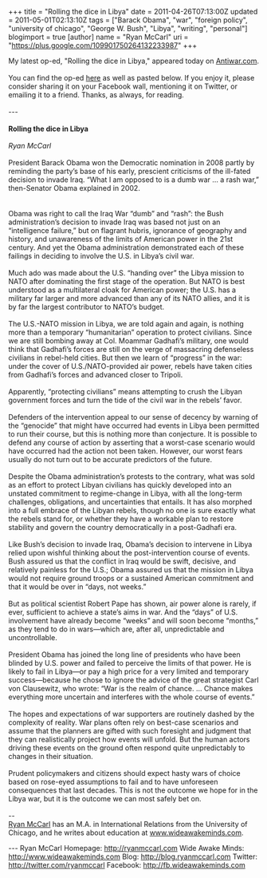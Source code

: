 +++
title = "Rolling the dice in Libya"
date = 2011-04-26T07:13:00Z
updated = 2011-05-01T02:13:10Z
tags = ["Barack Obama", "war", "foreign policy", "university of chicago", "George W. Bush", "Libya", "writing", "personal"]
blogimport = true
[author]
	name = "Ryan McCarl"
	uri = "https://plus.google.com/109901750264132233987"
+++

My latest op-ed, "Rolling the dice in Libya," appeared today on <a href="http://original.antiwar.com/mccarl/2011/04/25/rolling-the-dice-in-libya/">Antiwar.com</a>. <br /><br />You can find the op-ed <a href="http://original.antiwar.com/mccarl/2011/04/25/rolling-the-dice-in-libya/">here</a> as well as pasted below. If you enjoy it, please consider sharing it on your Facebook wall, mentioning it on Twitter, or emailing it to a friend. Thanks, as always, for reading.<br /><br />---<br /><br /><b>Rolling the dice in Libya</b><br /><br /><i>Ryan McCarl</i><br /><br />President Barack Obama won the Democratic nomination in 2008 partly by reminding the party’s base of his early, prescient criticisms of the ill-fated decision to invade Iraq. “What I am opposed to is a dumb war … a rash war,” then-Senator Obama explained in 2002.<br /><a name='more'></a><br /><br />Obama was right to call the Iraq War “dumb” and “rash”: the Bush administration’s decision to invade Iraq was based not just on an “intelligence failure,” but on flagrant hubris, ignorance of geography and history, and unawareness of the limits of American power in the 21st century. And yet the Obama administration demonstrated each of these failings  in deciding to involve the U.S. in Libya’s civil war.<br /><br />Much ado was made about the U.S. “handing over” the Libya mission to NATO after dominating the first stage of the operation. But NATO is best understood as a multilateral cloak for American power; the U.S. has a military far larger and more advanced than any of its NATO allies, and it is by far the largest contributor to NATO’s budget.<br /><br />The U.S.-NATO mission in Libya, we are told again and again, is nothing more than a temporary “humanitarian” operation to protect civilians. Since we are still bombing away at Col. Moammar Gadhafi’s military, one would think that Gadhafi’s forces are still on the verge of massacring defenseless civilians in rebel-held cities. But then we learn of “progress” in the war: under the cover of U.S./NATO-provided air power, rebels have taken cities from Gadhafi’s forces and advanced closer to Tripoli.<br /><br />Apparently, “protecting civilians” means attempting to crush the Libyan government forces and turn the tide of the civil war in the rebels’ favor.<br /><br />Defenders of the intervention appeal to our sense of decency by warning of the “genocide” that might have occurred had events in Libya been permitted to run their course, but this is nothing more than conjecture. It is possible to defend any course of action by asserting that a worst-case scenario would have occurred had the action not been taken. However, our worst fears usually do not turn out to be accurate predictors of the future.<br /><br />Despite the Obama administration’s protests to the contrary, what was sold as an effort to protect Libyan civilians has quickly developed into an unstated commitment to regime-change in Libya, with all the long-term challenges, obligations, and uncertainties that entails. It has also morphed into a full embrace of the Libyan rebels, though no one is sure exactly what the rebels stand for, or whether they have a workable plan to restore stability and govern the country democratically in a post-Gadhafi era.<br /><br />Like Bush’s decision to invade Iraq, Obama’s decision to intervene in Libya relied upon wishful thinking about the post-intervention course of events. Bush assured us that the conflict in Iraq would be swift, decisive, and relatively painless for the U.S.; Obama assured us that the mission in Libya would not require ground troops or a sustained American commitment and that it would be over in “days, not weeks.”<br /><br />But as political scientist Robert Pape has shown, air power alone is rarely, if ever, sufficient to achieve a state’s aims in war. And the “days” of U.S. involvement have already become “weeks” and will soon become “months,” as they tend to do in wars—which are, after all, unpredictable and uncontrollable.<br /><br />President Obama has joined the long line of presidents who have been blinded by U.S. power and failed to perceive the limits of that power. He is likely to fail in Libya—or pay a high price for a very limited and temporary success—because he chose to ignore the advice of the great strategist Carl von Clausewitz, who wrote: “War is the realm of chance. … Chance makes everything more uncertain and interferes with the whole course of events.”<br /><br />The hopes and expectations of war supporters are routinely dashed by the complexity of reality. War plans often rely on best-case scenarios and assume that the planners are gifted with such foresight and judgment that they can realistically project how events will unfold. But the human actors driving these events on the ground often respond quite unpredictably to changes in their situation.<br /><br />Prudent policymakers and citizens should expect hasty wars of choice based on rose-eyed assumptions to fail and to have unforeseen consequences that last decades. This is not the outcome we hope for in the Libya war, but it is the outcome we can most safely bet on.<br /><br />--<br /><a href="http://www.ryanmccarl.com/">Ryan McCarl</a> has an M.A. in International Relations from the University of Chicago, and he writes about education at <a href="http://www.wideawakeminds.com/">www.wideawakeminds.com</a>.<div class="blogger-post-footer">---
Ryan McCarl
Homepage: http://ryanmccarl.com
Wide Awake Minds: http://www.wideawakeminds.com
Blog: http://blog.ryanmccarl.com
Twitter: http://twitter.com/ryanmccarl
Facebook: http://fb.wideawakeminds.com</div>
